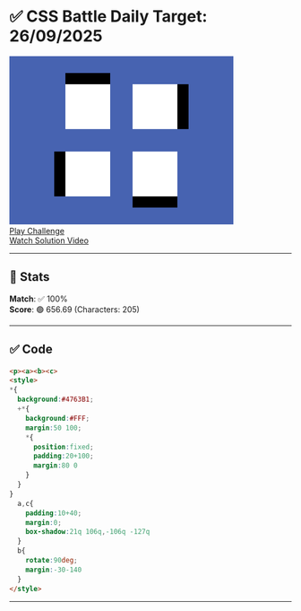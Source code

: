 # ✅ CSS Battle Daily Target: 26/09/2025

![Target](./images/26.png)  
[Play Challenge](https://cssbattle.dev/play/4rn3OujQguFV5FpcmH0f)  
[Watch Solution Video](https://youtube.com/shorts/4_YKF5WsGok)

---

## 🔢 Stats

**Match**: ✅ 100%  
**Score**: 🟢 656.69 (Characters: 205)

---

## ✅ Code

```html
<p><a><b><c>
<style>
*{
  background:#4763B1;
  +*{
    background:#FFF;
    margin:50 100;
    *{
      position:fixed;
      padding:20+100;
      margin:80 0
    }
  }
}
  a,c{
    padding:10+40;
    margin:0;
    box-shadow:21q 106q,-106q -127q
  }
  b{
    rotate:90deg;
    margin:-30-140
  }
</style>
```

---